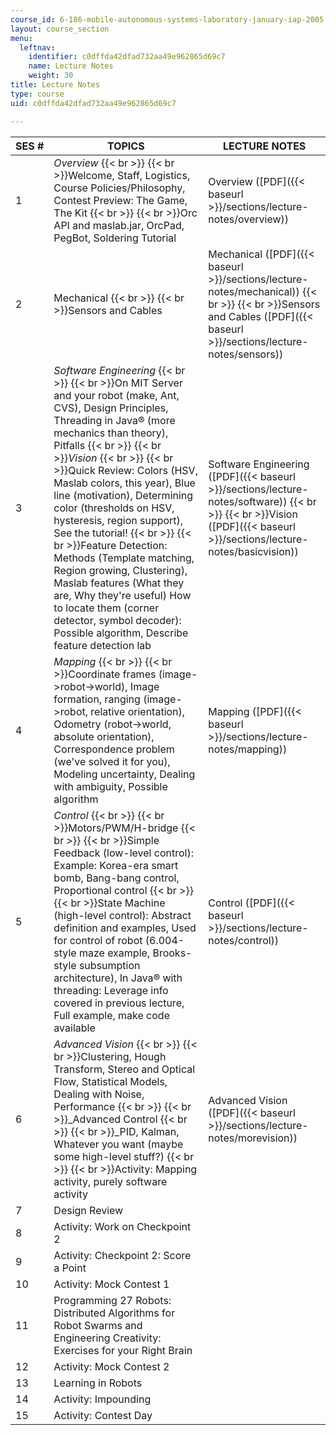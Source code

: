 ```yaml
---
course_id: 6-186-mobile-autonomous-systems-laboratory-january-iap-2005
layout: course_section
menu:
  leftnav:
    identifier: c0dffda42dfad732aa49e962865d69c7
    name: Lecture Notes
    weight: 30
title: Lecture Notes
type: course
uid: c0dffda42dfad732aa49e962865d69c7

---
```


| SES # | TOPICS | LECTURE NOTES |
| --- | --- | --- |
| 1 | _Overview_  {{< br >}}  {{< br >}}Welcome, Staff, Logistics, Course Policies/Philosophy, Contest Preview: The Game, The Kit  {{< br >}}  {{< br >}}Orc API and maslab.jar, OrcPad, PegBot, Soldering Tutorial | Overview ([PDF]({{< baseurl >}}/sections/lecture-notes/overview)) |
| 2 | Mechanical  {{< br >}}  {{< br >}}Sensors and Cables | Mechanical ([PDF]({{< baseurl >}}/sections/lecture-notes/mechanical))  {{< br >}}  {{< br >}}Sensors and Cables ([PDF]({{< baseurl >}}/sections/lecture-notes/sensors)) |
| 3 | _Software Engineering_  {{< br >}}  {{< br >}}On MIT Server and your robot (make, Ant, CVS), Design Principles, Threading in Java® (more mechanics than theory), Pitfalls  {{< br >}}  {{< br >}}_Vision_  {{< br >}}  {{< br >}}Quick Review: Colors (HSV, Maslab colors, this year), Blue line (motivation), Determining color (thresholds on HSV, hysteresis, region support), See the tutorial!  {{< br >}}  {{< br >}}Feature Detection: Methods (Template matching, Region growing, Clustering), Maslab features (What they are, Why they're useful) How to locate them (corner detector, symbol decoder): Possible algorithm, Describe feature detection lab | Software Engineering ([PDF]({{< baseurl >}}/sections/lecture-notes/software))  {{< br >}}  {{< br >}}Vision ([PDF]({{< baseurl >}}/sections/lecture-notes/basicvision)) |
| 4 | _Mapping_  {{< br >}}  {{< br >}}Coordinate frames (image->robot->world), Image formation, ranging (image->robot, relative orientation), Odometry (robot->world, absolute orientation), Correspondence problem (we've solved it for you), Modeling uncertainty, Dealing with ambiguity, Possible algorithm | Mapping ([PDF]({{< baseurl >}}/sections/lecture-notes/mapping)) |
| 5 | _Control_  {{< br >}}  {{< br >}}Motors/PWM/H-bridge  {{< br >}}  {{< br >}}Simple Feedback (low-level control): Example: Korea-era smart bomb, Bang-bang control, Proportional control  {{< br >}}  {{< br >}}State Machine (high-level control): Abstract definition and examples, Used for control of robot (6.004-style maze example, Brooks-style subsumption architecture), In Java® with threading: Leverage info covered in previous lecture, Full example, make code available | Control ([PDF]({{< baseurl >}}/sections/lecture-notes/control)) |
| 6 | _Advanced Vision_  {{< br >}}  {{< br >}}Clustering, Hough Transform, Stereo and Optical Flow, Statistical Models, Dealing with Noise, Performance  {{< br >}}  {{< br >}}_Advanced Control  {{< br >}}  {{< br >}}_PID, Kalman, Whatever you want (maybe some high-level stuff?)  {{< br >}}  {{< br >}}Activity: Mapping activity, purely software activity | Advanced Vision ([PDF]({{< baseurl >}}/sections/lecture-notes/morevision)) |
| 7 | Design Review | &nbsp; |
| 8 | Activity: Work on Checkpoint 2 | &nbsp; |
| 9 | Activity: Checkpoint 2: Score a Point | &nbsp; |
| 10 | Activity: Mock Contest 1 | &nbsp; |
| 11 | Programming 27 Robots: Distributed Algorithms for Robot Swarms and Engineering Creativity: Exercises for your Right Brain | &nbsp; |
| 12 | Activity: Mock Contest 2 | &nbsp; |
| 13 | Learning in Robots | &nbsp; |
| 14 | Activity: Impounding | &nbsp; |
| 15 | Activity: Contest Day |